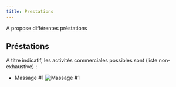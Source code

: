 ```yaml
---
title: Prestations
---
```

A propose différentes préstations

## Préstations

A titre indicatif, les activités commerciales possibles sont (liste non-exhaustive) :

- Massage #1
![Massage #1](https://images.pexels.com/photos/214574/pexels-photo-214574.jpeg)